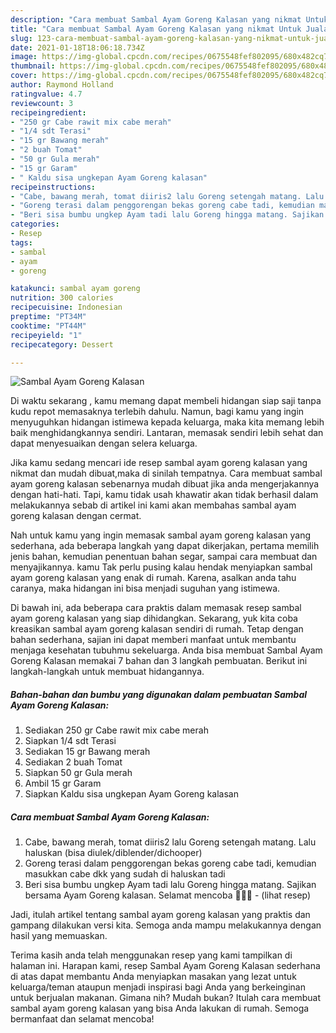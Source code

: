 ```yaml
---
description: "Cara membuat Sambal Ayam Goreng Kalasan yang nikmat Untuk Jualan"
title: "Cara membuat Sambal Ayam Goreng Kalasan yang nikmat Untuk Jualan"
slug: 123-cara-membuat-sambal-ayam-goreng-kalasan-yang-nikmat-untuk-jualan
date: 2021-01-18T18:06:18.734Z
image: https://img-global.cpcdn.com/recipes/0675548fef802095/680x482cq70/sambal-ayam-goreng-kalasan-foto-resep-utama.jpg
thumbnail: https://img-global.cpcdn.com/recipes/0675548fef802095/680x482cq70/sambal-ayam-goreng-kalasan-foto-resep-utama.jpg
cover: https://img-global.cpcdn.com/recipes/0675548fef802095/680x482cq70/sambal-ayam-goreng-kalasan-foto-resep-utama.jpg
author: Raymond Holland
ratingvalue: 4.7
reviewcount: 3
recipeingredient:
- "250 gr Cabe rawit mix cabe merah"
- "1/4 sdt Terasi"
- "15 gr Bawang merah"
- "2 buah Tomat"
- "50 gr Gula merah"
- "15 gr Garam"
- " Kaldu sisa ungkepan Ayam Goreng kalasan"
recipeinstructions:
- "Cabe, bawang merah, tomat diiris2 lalu Goreng setengah matang. Lalu haluskan (bisa diulek/diblender/dichooper)"
- "Goreng terasi dalam penggorengan bekas goreng cabe tadi, kemudian masukkan cabe dkk yang sudah di haluskan tadi"
- "Beri sisa bumbu ungkep Ayam tadi lalu Goreng hingga matang. Sajikan bersama Ayam Goreng kalasan. Selamat mencoba 🥰🥰🥰           (lihat resep)"
categories:
- Resep
tags:
- sambal
- ayam
- goreng

katakunci: sambal ayam goreng 
nutrition: 300 calories
recipecuisine: Indonesian
preptime: "PT34M"
cooktime: "PT44M"
recipeyield: "1"
recipecategory: Dessert

---
```



![Sambal Ayam Goreng Kalasan](https://img-global.cpcdn.com/recipes/0675548fef802095/680x482cq70/sambal-ayam-goreng-kalasan-foto-resep-utama.jpg)

Di waktu  sekarang , kamu memang dapat membeli hidangan siap saji tanpa kudu repot memasaknya terlebih dahulu. Namun, bagi kamu yang ingin menyuguhkan hidangan istimewa kepada keluarga, maka kita memang lebih baik menghidangkannya sendiri. Lantaran, memasak sendiri lebih sehat dan dapat menyesuaikan dengan selera keluarga.

Jika kamu sedang mencari ide resep sambal ayam goreng kalasan yang nikmat dan mudah dibuat,maka di sinilah tempatnya. Cara membuat sambal ayam goreng kalasan  sebenarnya mudah dibuat jika anda mengerjakannya dengan hati-hati. Tapi, kamu tidak usah khawatir akan tidak berhasil dalam melakukannya 
sebab di artikel ini kami akan membahas sambal ayam goreng kalasan dengan cermat.  



Nah untuk kamu yang ingin memasak sambal ayam goreng kalasan yang sederhana, ada beberapa langkah yang dapat dikerjakan, pertama memilih jenis bahan, kemudian penentuan bahan segar, sampai cara membuat dan menyajikannya. kamu Tak perlu pusing kalau hendak menyiapkan sambal ayam goreng kalasan yang enak di rumah. Karena, asalkan anda  tahu caranya, maka hidangan ini bisa menjadi suguhan yang istimewa.

Di bawah ini, ada beberapa cara praktis  dalam memasak resep sambal ayam goreng kalasan yang siap dihidangkan. Sekarang, yuk kita coba kreasikan sambal ayam goreng kalasan sendiri di rumah. Tetap dengan bahan sederhana, sajian ini dapat memberi manfaat untuk membantu menjaga kesehatan tubuhmu sekeluarga. Anda bisa membuat Sambal Ayam Goreng Kalasan memakai 7 bahan dan 3 langkah pembuatan. Berikut ini langkah-langkah untuk membuat hidangannya.

<!--inarticleads1-->

##### Bahan-bahan dan bumbu yang digunakan dalam pembuatan Sambal Ayam Goreng Kalasan:

1. Sediakan 250 gr Cabe rawit mix cabe merah
1. Siapkan 1/4 sdt Terasi
1. Sediakan 15 gr Bawang merah
1. Sediakan 2 buah Tomat
1. Siapkan 50 gr Gula merah
1. Ambil 15 gr Garam
1. Siapkan  Kaldu sisa ungkepan Ayam Goreng kalasan




<!--inarticleads2-->

##### Cara membuat Sambal Ayam Goreng Kalasan:

1. Cabe, bawang merah, tomat diiris2 lalu Goreng setengah matang. Lalu haluskan (bisa diulek/diblender/dichooper)
1. Goreng terasi dalam penggorengan bekas goreng cabe tadi, kemudian masukkan cabe dkk yang sudah di haluskan tadi
1. Beri sisa bumbu ungkep Ayam tadi lalu Goreng hingga matang. Sajikan bersama Ayam Goreng kalasan. Selamat mencoba 🥰🥰🥰 -           (lihat resep)




Jadi, itulah artikel tentang  sambal ayam goreng kalasan  yang praktis dan gampang dilakukan versi kita. Semoga anda mampu melakukannya dengan hasil yang memuaskan. 

Terima kasih anda telah menggunakan resep yang kami tampilkan di halaman ini. Harapan kami, resep  Sambal Ayam Goreng Kalasan sederhana di atas dapat membantu Anda menyiapkan masakan yang lezat untuk keluarga/teman ataupun menjadi inspirasi bagi Anda yang berkeinginan untuk berjualan makanan. Gimana nih? Mudah bukan? Itulah cara membuat sambal ayam goreng kalasan yang bisa Anda lakukan di rumah. Semoga bermanfaat dan selamat mencoba!

